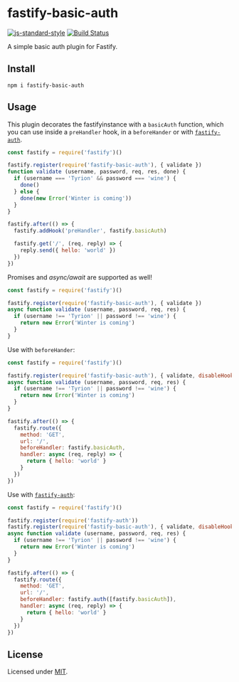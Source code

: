 # fastify-basic-auth

[![js-standard-style](https://img.shields.io/badge/code%20style-standard-brightgreen.svg?style=flat)](http://standardjs.com/)
 [![Build Status](https://travis-ci.org/fastify/fastify-basic-auth.svg?branch=master)](https://travis-ci.org/fastify/fastify-basic-auth)

 A simple basic auth plugin for Fastify.

 ## Install
```
npm i fastify-basic-auth
```
## Usage
This plugin decorates the fastifyinstance with a `basicAuth` function, which you can use inside a `preHandler` hook, in a `beforeHander` or with [`fastify-auth`](https://github.com/fastify/fastify-auth).

```js
const fastify = require('fastify')()

fastify.register(require('fastify-basic-auth'), { validate })
function validate (username, password, req, res, done) {
  if (username === 'Tyrion' && password === 'wine') {
    done()
  } else {
    done(new Error('Winter is coming'))
  }
}

fastify.after(() => {
  fastify.addHook('preHandler', fastify.basicAuth)

  fastify.get('/', (req, reply) => {
    reply.send({ hello: 'world' })
  })
})
```

Promises and *async/await* are supported as well!
```js
const fastify = require('fastify')()

fastify.register(require('fastify-basic-auth'), { validate })
async function validate (username, password, req, res) {
  if (username !== 'Tyrion' || password !== 'wine') {
    return new Error('Winter is coming')
  }
}
```

Use with `beforeHander`:
```js
const fastify = require('fastify')()

fastify.register(require('fastify-basic-auth'), { validate, disableHook: true })
async function validate (username, password, req, res) {
  if (username !== 'Tyrion' || password !== 'wine') {
    return new Error('Winter is coming')
  }
}

fastify.after(() => {
  fastify.route({
    method: 'GET',
    url: '/',
    beforeHandler: fastify.basicAuth,
    handler: async (req, reply) => {
      return { hello: 'world' }
    }
  })
})
```

Use with [`fastify-auth`](https://github.com/fastify/fastify-auth):
```js
const fastify = require('fastify')()

fastify.register(require('fastify-auth'))
fastify.register(require('fastify-basic-auth'), { validate, disableHook: true })
async function validate (username, password, req, res) {
  if (username !== 'Tyrion' || password !== 'wine') {
    return new Error('Winter is coming')
  }
}

fastify.after(() => {
  fastify.route({
    method: 'GET',
    url: '/',
    beforeHandler: fastify.auth([fastify.basicAuth]),
    handler: async (req, reply) => {
      return { hello: 'world' }
    }
  })
})
```

## License

Licensed under [MIT](./LICENSE).
